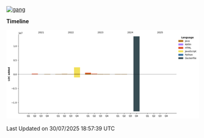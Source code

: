 <!-- [<img src='https://dev.karakun.com/assets/posts/2018-09-16-jc-java-article/3duke_suspects.jpg' alt='java'>](https://github.com/yeahbutstill) -->
[<img src='https://asset-2.tstatic.net/tribunnewswiki/foto/bank/images/Mozart.jpg' alt='gang'>](https://github.com/yeahbutstill)

<!--START_SECTION:waka-->
**Timeline**

![Lines of Code chart](https://raw.githubusercontent.com/yeahbutstill/yeahbutstill/main/assets/bar_graph.png)


 Last Updated on 30/07/2025 18:57:39 UTC
<!--END_SECTION:waka-->
